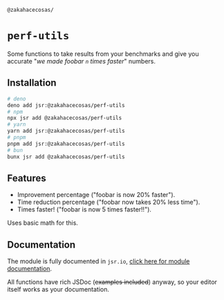 <!-- markdownlint-disable md001 md041 -->

`@zakahacecosas/`

# `perf-utils`

Some functions to take results from your benchmarks and give you accurate "_we made foobar `n` times faster_" numbers.

## Installation

```bash
# deno
deno add jsr:@zakahacecosas/perf-utils
# npm
npx jsr add @zakahacecosas/perf-utils
# yarn
yarn add jsr:@zakahacecosas/perf-utils
# pnpm
pnpm add jsr:@zakahacecosas/perf-utils
# bun
bunx jsr add @zakahacecosas/perf-utils
```

## Features

- Improvement percentage ("foobar is now 20% faster").
- Time reduction percentage ("foobar now takes 20% less time").
- Times faster! ("foobar is now 5 times faster!!").

Uses basic math for this.

## Documentation

The module is fully documented in `jsr.io`, [click here for module documentation](https://jsr.io/@zakahacecosas/perf-utils/doc/).

All functions have rich JSDoc (~~examples included~~) anyway, so your editor itself works as your documentation.
